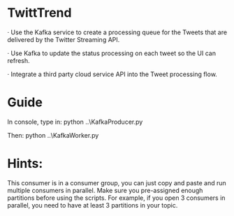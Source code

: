 # TwittTrend
· Use the Kafka service to create a processing queue for the Tweets that are delivered by the Twitter Streaming API. 

· Use Kafka to update the status processing on each tweet so the UI can refresh. 

· Integrate a third party cloud service API into the Tweet processing flow.

# Guide
In console, type in:
  python ..\KafkaProducer.py
  
Then:
  python ..\KafkaWorker.py
  
# Hints:
This consumer is in a consumer group, you can just copy and paste and run multiple consumers in parallel. Make sure you pre-assigned enough partitions before using the scripts. For example, if you open 3 consumers in parallel, you need to have at least 3 partitions in your topic.
